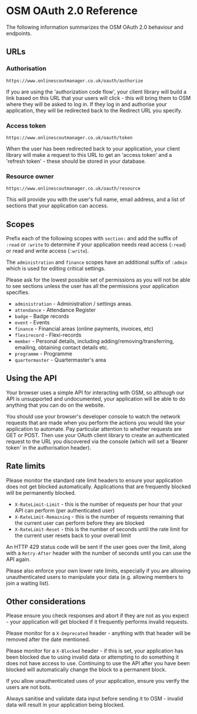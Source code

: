 # OSM OAuth 2.0 Reference

The following information summarizes the OSM OAuth 2.0 behaviour and endpoints.

## URLs

### Authorisation
`https://www.onlinescoutmanager.co.uk/oauth/authorize`

If you are using the 'authorization code flow', your client library will build a link based on this URL that your users will click - this will bring them to OSM where they will be asked to log in. If they log in and authorise your application, they will be redirected back to the Redirect URL you specify.

### Access token
`https://www.onlinescoutmanager.co.uk/oauth/token`

When the user has been redirected back to your application, your client library will make a request to this URL to get an 'access token' and a 'refresh token' - these should be stored in your database.

### Resource owner
`https://www.onlinescoutmanager.co.uk/oauth/resource`

This will provide you with the user's full name, email address, and a list of sections that your application can access.

## Scopes
Prefix each of the following scopes with `section:` and add the suffix of `:read` or `:write` to determine if your application needs read access (`:read`) or read and write access (`:write`).

The `administration` and `finance` scopes have an additional suffix of `:admin` which is used for editing critical settings.

Please ask for the lowest possible set of permissions as you will not be able to see sections unless the user has all the permissions your application specifies.

- `administration` - Administration / settings areas.
- `attendance` - Attendance Register
- `badge` - Badge records
- `event` - Events
- `finance` - Financial areas (online payments, invoices, etc)
- `flexirecord` - Flexi-records
- `member` - Personal details, including adding/removing/transferring, emailing, obtaining contact details etc.
- `programme` - Programme
- `quartermaster` - Quartermaster's area

## Using the API
Your browser uses a simple API for interacting with OSM, so although our API is unsupported and undocumented, your application will be able to do anything that you can do on the website.

You should use your browser's developer console to watch the network requests that are made when you perform the actions you would like your application to automate. Pay particular attention to whether requests are GET or POST. Then use your OAuth client library to create an authenticated request to the URL you discovered via the console (which will set a 'Bearer token' in the authorisation header).

## Rate limits
Please monitor the standard rate limit headers to ensure your application does not get blocked automatically. Applications that are frequently blocked will be permanently blocked.

- `X-RateLimit-Limit` - this is the number of requests per hour that your API can perform (per authenticated user)
- `X-RateLimit-Remaining` - this is the number of requests remaining that the current user can perform before they are blocked
- `X-RateLimit-Reset` - this is the number of seconds until the rate limit for the current user resets back to your overall limit

An HTTP 429 status code will be sent if the user goes over the limit, along with a `Retry-After` header with the number of seconds until you can use the API again.

Please also enforce your own lower rate limits, especially if you are allowing unauthenticated users to manipulate your data (e.g. allowing members to join a waiting list).

## Other considerations
Please ensure you check responses and abort if they are not as you expect - your application will get blocked if it frequently performs invalid requests.

Please monitor for a `X-Deprecated` header - anything with that header will be removed after the date mentioned.

Please monitor for a `X-Blocked` header - if this is set, your application has been blocked due to using invalid data or attempting to do something it does not have access to use. Continuing to use the API after you have been blocked will automatically change the block to a permanent block.

If you allow unauthenticated uses of your application, ensure you verify the users are not bots.

Always sanitise and validate data input before sending it to OSM - invalid data will result in your application being blocked.

